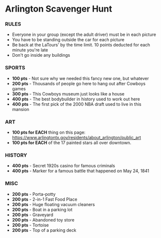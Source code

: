 # Arlington Scavenger Hunt

### RULES ###

* Everyone in your group (except the adult driver) must be in each picture
* You have to be standing outside the car for each picture
* Be back at the LaTours' by the time limit. 10 points deducted for each minute you're late
* Don't go inside any buildings


### SPORTS ###
* **100 pts** - Not sure why we needed this fancy new one, but whatever
* **200 pts** - Thousands of people go here to hang out after Cowboys games
* **300 pts** - This Cowboys museum just looks like a house
* **400 pts** - The best bodybuilder in history used to work out here
* **400 pts** - The first pick of the 2000 NBA draft used to live in this mansion



### ART ###
* **100 pts for EACH** thing on this page: https://www.arlingtontx.gov/residents/about_arlington/public_art
* **100 pts for EACH** of the 17 painted stars all over downtown.


### HISTORY ###
* **400 pts** - Secret 1920s casino for famous criminals
* **400 pts** - Marker for a famous battle that happened on May 24, 1841


### MISC ###
* **200 pts** - Porta-potty
* **200 pts** - 2-in-1 Fast Food Place
* **200 pts** - Huge floating vacuum cleaners
* **200 pts** - Boat in a parking lot
* **200 pts** - Graveyard
* **200 pts** - Abandoned toy store
* **200 pts** - Tortoise
* **200 pts** - Top of a parking deck
